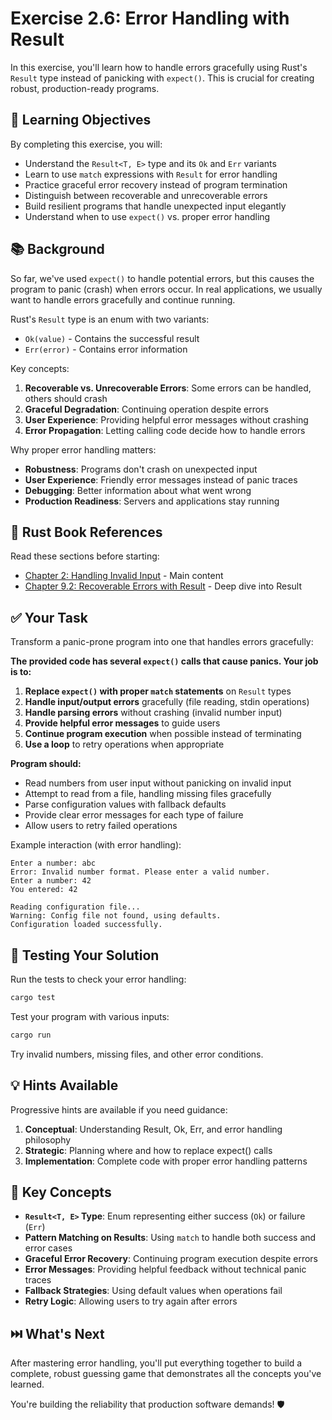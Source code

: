 # Exercise 2.6: Error Handling with Result

In this exercise, you'll learn how to handle errors gracefully using Rust's `Result` type instead of panicking with `expect()`. This is crucial for creating robust, production-ready programs.

## 🎯 Learning Objectives

By completing this exercise, you will:
- Understand the `Result<T, E>` type and its `Ok` and `Err` variants
- Learn to use `match` expressions with `Result` for error handling
- Practice graceful error recovery instead of program termination
- Distinguish between recoverable and unrecoverable errors
- Build resilient programs that handle unexpected input elegantly
- Understand when to use `expect()` vs. proper error handling

## 📚 Background

So far, we've used `expect()` to handle potential errors, but this causes the program to panic (crash) when errors occur. In real applications, we usually want to handle errors gracefully and continue running.

Rust's `Result` type is an enum with two variants:
- `Ok(value)` - Contains the successful result
- `Err(error)` - Contains error information

Key concepts:
1. **Recoverable vs. Unrecoverable Errors**: Some errors can be handled, others should crash
2. **Graceful Degradation**: Continuing operation despite errors
3. **User Experience**: Providing helpful error messages without crashing
4. **Error Propagation**: Letting calling code decide how to handle errors

Why proper error handling matters:
- **Robustness**: Programs don't crash on unexpected input
- **User Experience**: Friendly error messages instead of panic traces
- **Debugging**: Better information about what went wrong
- **Production Readiness**: Servers and applications stay running

## 📖 Rust Book References

Read these sections before starting:
- [Chapter 2: Handling Invalid Input](https://doc.rust-lang.org/book/ch02-00-guessing-game-tutorial.html#handling-invalid-input) - Main content
- [Chapter 9.2: Recoverable Errors with Result](https://doc.rust-lang.org/book/ch09-02-recoverable-errors-with-result.html) - Deep dive into Result

## ✅ Your Task

Transform a panic-prone program into one that handles errors gracefully:

**The provided code has several `expect()` calls that cause panics. Your job is to:**

1. **Replace `expect()` with proper `match` statements** on `Result` types
2. **Handle input/output errors** gracefully (file reading, stdin operations)
3. **Handle parsing errors** without crashing (invalid number input)
4. **Provide helpful error messages** to guide users
5. **Continue program execution** when possible instead of terminating
6. **Use a loop** to retry operations when appropriate

**Program should:**
- Read numbers from user input without panicking on invalid input
- Attempt to read from a file, handling missing files gracefully
- Parse configuration values with fallback defaults
- Provide clear error messages for each type of failure
- Allow users to retry failed operations

Example interaction (with error handling):
```
Enter a number: abc
Error: Invalid number format. Please enter a valid number.
Enter a number: 42
You entered: 42

Reading configuration file...
Warning: Config file not found, using defaults.
Configuration loaded successfully.
```

## 🧪 Testing Your Solution

Run the tests to check your error handling:
```bash
cargo test
```

Test your program with various inputs:
```bash
cargo run
```

Try invalid numbers, missing files, and other error conditions.

## 💡 Hints Available

Progressive hints are available if you need guidance:
1. **Conceptual**: Understanding Result, Ok, Err, and error handling philosophy
2. **Strategic**: Planning where and how to replace expect() calls
3. **Implementation**: Complete code with proper error handling patterns

## 🌟 Key Concepts

- **`Result<T, E>` Type**: Enum representing either success (`Ok`) or failure (`Err`)
- **Pattern Matching on Results**: Using `match` to handle both success and error cases
- **Graceful Error Recovery**: Continuing program execution despite errors
- **Error Messages**: Providing helpful feedback without technical panic traces
- **Fallback Strategies**: Using default values when operations fail
- **Retry Logic**: Allowing users to try again after errors

## ⏭️ What's Next

After mastering error handling, you'll put everything together to build a complete, robust guessing game that demonstrates all the concepts you've learned.

You're building the reliability that production software demands! 🛡️